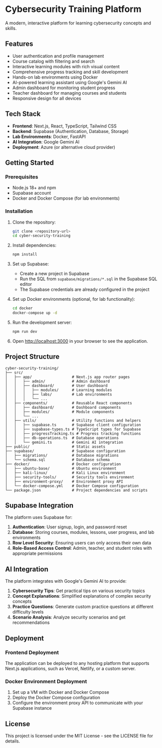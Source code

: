 # Cybersecurity Training Platform

A modern, interactive platform for learning cybersecurity concepts and skills.

## Features

- User authentication and profile management
- Course catalog with filtering and search
- Interactive learning modules with rich visual content
- Comprehensive progress tracking and skill development
- Hands-on lab environments using Docker
- AI-powered learning assistant using Google's Gemini AI
- Admin dashboard for monitoring student progress
- Teacher dashboard for managing courses and students
- Responsive design for all devices

## Tech Stack

- **Frontend**: Next.js, React, TypeScript, Tailwind CSS
- **Backend**: Supabase (Authentication, Database, Storage)
- **Lab Environments**: Docker, FastAPI
- **AI Integration**: Google Gemini AI
- **Deployment**: Azure (or alternative cloud provider)

## Getting Started

### Prerequisites

- Node.js 18+ and npm
- Supabase account
- Docker and Docker Compose (for lab environments)

### Installation

1. Clone the repository:
   ```bash
   git clone <repository-url>
   cd cyber-security-training
   ```

2. Install dependencies:
   ```bash
   npm install
   ```

3. Set up Supabase:
   - Create a new project in Supabase
   - Run the SQL from `supabase/migrations/*.sql` in the Supabase SQL editor
   - The Supabase credentials are already configured in the project

4. Set up Docker environments (optional, for lab functionality):
   ```bash
   cd docker
   docker-compose up -d
   ```

5. Run the development server:
   ```bash
   npm run dev
   ```

5. Open [http://localhost:3000](http://localhost:3000) in your browser to see the application.

## Project Structure

```
cyber-security-training/
├── src/
│   ├── app/                  # Next.js app router pages
│   │   ├── admin/            # Admin dashboard
│   │   ├── dashboard/        # User dashboard
│   │   │   ├── modules/      # Learning modules
│   │   │   ├── labs/         # Lab environments
│   │   │   └── ...
│   ├── components/           # Reusable React components
│   │   ├── dashboard/        # Dashboard components
│   │   ├── modules/          # Module components
│   │   └── ...
│   ├── utils/                # Utility functions and helpers
│   │   ├── supabase.ts       # Supabase client configuration
│   │   ├── supabase-types.ts # TypeScript types for Supabase
│   │   ├── progressTracking.ts # Progress tracking functions
│   │   ├── db-operations.ts  # Database operations
│   │   └── gemini.ts         # Gemini AI integration
├── public/                   # Static assets
├── supabase/                 # Supabase configuration
│   ├── migrations/           # Database migrations
│   └── schema.sql            # Database schema
├── docker/                   # Docker configuration
│   ├── ubuntu-base/          # Ubuntu environment
│   ├── kali-linux/           # Kali Linux environment
│   ├── security-tools/       # Security tools environment
│   ├── environment-proxy/    # Environment proxy API
│   └── docker-compose.yml    # Docker Compose configuration
└── package.json              # Project dependencies and scripts
```

## Supabase Integration

The platform uses Supabase for:

1. **Authentication**: User signup, login, and password reset
2. **Database**: Storing courses, modules, lessons, user progress, and lab environments
3. **Row Level Security**: Ensuring users can only access their own data
4. **Role-Based Access Control**: Admin, teacher, and student roles with appropriate permissions

## AI Integration

The platform integrates with Google's Gemini AI to provide:

1. **Cybersecurity Tips**: Get practical tips on various security topics
2. **Concept Explanations**: Simplified explanations of complex security concepts
3. **Practice Questions**: Generate custom practice questions at different difficulty levels
4. **Scenario Analysis**: Analyze security scenarios and get recommendations

## Deployment

### Frontend Deployment

The application can be deployed to any hosting platform that supports Next.js applications, such as Vercel, Netlify, or a custom server.

### Docker Environment Deployment

1. Set up a VM with Docker and Docker Compose
2. Deploy the Docker Compose configuration
3. Configure the environment proxy API to communicate with your Supabase instance

## License

This project is licensed under the MIT License - see the LICENSE file for details.
